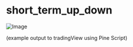 # short_term_up_down

![Image](https://github.com/user-attachments/assets/c375fdc1-3851-489b-9b79-3eab706a80f4)

(example output to tradingView using Pine Script)

